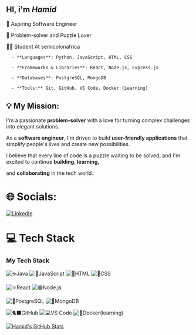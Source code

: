 ## HI, i'm *Hamid*

🧠 Aspiring Software Engineer

🧩 Problem-solver and Puzzle Lover

👨‍💻 Student At semicolonafrica

      - **Languages**: Python, JavaScript, HTML, CSS
      
      - **Frameworks & Libraries**: React, Node.js, Express.js
      
      - **Databases**: PostgreSQL, MongoDB
      
      - **Tools:** Git, GitHub, VS Code, Docker (Learning)



##  💡 My Mission:

I'm a passionate **problem-solver** with a love for turning complex challenges into elegant solutions.

As a **software engineer**, I'm driven to build **user-friendly applications** that simplify people's lives and create new possibilities. 

I believe that every line of code is a puzzle waiting to be solved, and I'm excited to continue **building**, **learning,**

and **collaborating** in the tech world.

# 🌐 Socials:

[![LinkedIn](https://img.shields.io/badge/LinkedIn-0077B5?style=for-the-badge&logo=linkedin&logoColor=white)](https://www.linkedin.com/in/[abdulhamid-abari-766b98362])

# 💻 Tech Stack
### My Tech Stack

![☕Java](https://img.shields.io/badge/python-3670A0?style=for-the-badge&logo=python&logoColor=ffdd54)
![📜JavaScript](https://img.shields.io/badge/JavaScript-F7DF1E?style=for-the-badge&logo=javascript&logoColor=black)
![📄HTML](https://img.shields.io/badge/HTML-E34F26?style=for-the-badge&logo=html5&logoColor=white)
![🎨CSS](https://img.shields.io/badge/CSS-1572B6?style=for-the-badge&logo=css3&logoColor=white)

![⚛️React](https://img.shields.io/badge/react-%2320232a.svg?style=for-the-badge&logo=react&logoColor=%2361DAFB)
![🟢Node.js](https://img.shields.io/badge/node.js-6da55f?style=for-the-badge&logo=node.js&logoColor=white)

![🐘PostgreSQL](https://img.shields.io/badge/PostgreSQL-316192?style=for-the-badge&logo=postgresql&logoColor=white)
![🍃MongoDB](https://img.shields.io/badge/MongoDB-%234ea94b.svg?style=for-the-badge&logo=mongodb&logoColor=white)

![🐈‍⬛GitHub](https://img.shields.io/badge/github-%23121011.svg?style=for-the-badge&logo=github&logoColor=white)
![💻VS Code](https://img.shields.io/badge/VS%20Code-0078D4?style=for-the-badge&logo=visual%20studio%20code&logoColor=white)
![🐋Docker(learning)](https://img.shields.io/badge/docker-%230db7ed.svg?style=for-the-badge&logo=docker&logoColor=white)


[![Hamid's GitHub Stats](https://github-readme-stats.vercel.app/api?username=HAMID731&show_icons=true&theme=radical)](https://github.com/anuraghazra/github-readme-stats)
